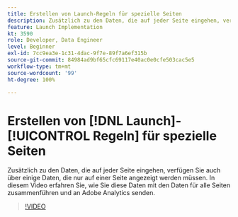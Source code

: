 ```yaml
---
title: Erstellen von Launch-Regeln für spezielle Seiten
description: Zusätzlich zu den Daten, die auf jeder Seite eingehen, verfügen Sie auch über einige Daten, die nur auf einer Seite angezeigt werden müssen. In diesem Video erfahren Sie, wie Sie diese Daten mit den Daten für alle Seiten zusammenführen und an Adobe Analytics senden.
feature: Launch Implementation
kt: 3590
role: Developer, Data Engineer
level: Beginner
exl-id: 7cc9ea3e-1c31-4dac-9f7e-89f7a6ef315b
source-git-commit: 84984ad9bf65cfc69117e40ac0e0cfe503cac5e5
workflow-type: tm+mt
source-wordcount: '99'
ht-degree: 100%

---
```


# Erstellen von [!DNL Launch]-[!UICONTROL Regeln] für spezielle Seiten

Zusätzlich zu den Daten, die auf jeder Seite eingehen, verfügen Sie auch über einige Daten, die nur auf einer Seite angezeigt werden müssen. In diesem Video erfahren Sie, wie Sie diese Daten mit den Daten für alle Seiten zusammenführen und an Adobe Analytics senden.

>[!VIDEO](https://video.tv.adobe.com/v/28770/?quality=12&learn=on)
